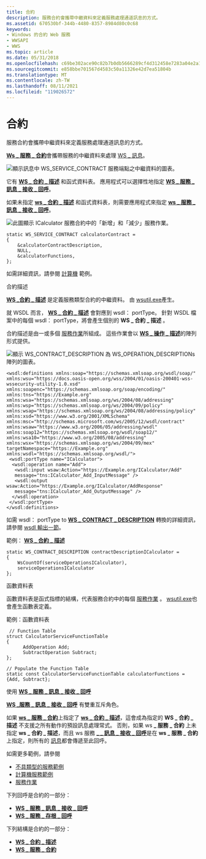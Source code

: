 ```yaml
---
title: 合約
description: 服務合約會攜帶中繼資料來定義服務處理通道訊息的方式。
ms.assetid: 670530bf-344b-4480-8357-8984d80c0c68
keywords:
- Windows 的合約 Web 服務
- WWSAPI
- WWS
ms.topic: article
ms.date: 05/31/2018
ms.openlocfilehash: c69be302ace90c82b7b0db5666289cf4d312458e7283a04e2a1d892faa894ad9
ms.sourcegitcommit: e858bbe701567d4583c50a11326e42d7ea51804b
ms.translationtype: MT
ms.contentlocale: zh-TW
ms.lasthandoff: 08/11/2021
ms.locfileid: "119026572"
---
```

# <a name="contract"></a>合約

服務合約會攜帶中繼資料來定義服務處理通道訊息的方式。


[**Ws \_ 服務 \_ 合約**](/windows/desktop/api/WebServices/ns-webservices-ws_service_contract)會攜帶服務的中繼資料來處理 [WS \_ 訊息](ws-message.md)。

![顯示訊息中 WS_SERVICE_CONTRACT 服務端點之中繼資料的圖表。](images/servicecontractintro.png)

它有 [**WS \_ 合約 \_ 描述**](/windows/desktop/api/WebServices/ns-webservices-ws_contract_description) 和函式資料表。 應用程式可以選擇性地指定 [**WS \_ 服務 \_ 訊息 \_ 接收 \_ 回呼**](/windows/desktop/api/WebServices/nc-webservices-ws_service_message_receive_callback)。

如果未指定 [**ws \_ 合約 \_ 描述**](/windows/desktop/api/WebServices/ns-webservices-ws_contract_description) 和函式資料表，則需要應用程式來指定 [**ws \_ 服務 \_ 訊息 \_ 接收 \_ 回呼**](/windows/desktop/api/WebServices/nc-webservices-ws_service_message_receive_callback)。

![此圖顯示 ICalculator 服務合約中的「新增」和「減少」服務作業。](images/servicecontract.png)


``` syntax
static WS_SERVICE_CONTRACT calculatorContract = 
{
    &calculatorContractDescription, 
    NULL, 
    &calculatorFunctions, 
};
```

如需詳細資訊，請參閱 [計算機](httpcalculatorserviceexample.md) 範例。

合約描述

[**WS \_合約 \_ 描述**](/windows/desktop/api/WebServices/ns-webservices-ws_contract_description) 是定義服務類型合約的中繼資料。 由 [wsutil.exe](web-service-compiler-tool.md)產生。

就 WSDL 而言， [**WS \_ 合約 \_ 描述**](/windows/desktop/api/WebServices/ns-webservices-ws_contract_description) 會對應到 wsdl： portType。 針對 WSDL 檔案中的每個 wsdl： portType，將會產生個別的 **WS \_ 合約 \_ 描述** 。

合約描述是由一或多個 [服務作業](service-operation.md)所組成。 這些作業會以 [**WS \_ 操作 \_ 描述**](/windows/desktop/api/WebServices/ns-webservices-ws_operation_description)的陣列形式提供。

![顯示 WS_CONTRACT_DESCRIPTION 為 WS_OPERATION_DESCRIPTIONs 陣列的圖表。](images/porttypetocontract.png)

``` syntax
<wsdl:definitions xmlns:soap="https://schemas.xmlsoap.org/wsdl/soap/" 
xmlns:wsu="https://docs.oasis-open.org/wss/2004/01/oasis-200401-wss-wssecurity-utility-1.0.xsd" 
xmlns:soapenc="https://schemas.xmlsoap.org/soap/encoding/" xmlns:tns="https://Example.org" 
xmlns:wsa="https://schemas.xmlsoap.org/ws/2004/08/addressing" xmlns:wsp="https://schemas.xmlsoap.org/ws/2004/09/policy" 
xmlns:wsap="https://schemas.xmlsoap.org/ws/2004/08/addressing/policy" xmlns:xsd="https://www.w3.org/2001/XMLSchema" 
xmlns:msc="http://schemas.microsoft.com/ws/2005/12/wsdl/contract" xmlns:wsaw="https://www.w3.org/2006/05/addressing/wsdl" 
xmlns:soap12="https://schemas.xmlsoap.org/wsdl/soap12/" xmlns:wsa10="https://www.w3.org/2005/08/addressing" 
xmlns:wsx="https://schemas.xmlsoap.org/ws/2004/09/mex" targetNamespace="https://Example.org" 
xmlns:wsdl="https://schemas.xmlsoap.org/wsdl/">
 <wsdl:portType name="ICalculator">
  <wsdl:operation name="Add">
   <wsdl:input wsaw:Action="https://Example.org/ICalculator/Add" 
   message="tns:ICalculator_Add_InputMessage" />
   <wsdl:output wsaw:Action="https://Example.org/ICalculator/AddResponse" 
   message="tns:ICalculator_Add_OutputMessage" />
  </wsdl:operation>
 </wsdl:portType>
</wsdl:definitions>
```

如需 wsdl： portType to [**WS \_ CONTRACT \_ DESCRIPTION**](/windows/desktop/api/WebServices/ns-webservices-ws_contract_description) 轉換的詳細資訊，請參閱 [wsdl 輸出一節](wsdl-support.md)。

範例： [ **WS \_ 合約 \_ 描述**](/windows/desktop/api/WebServices/ns-webservices-ws_contract_description)

``` syntax
static WS_CONTRACT_DESCRIPTION contractDescriptionICalculator =
{
    WsCountOf(serviceOperationsICalculator),
    serviceOperationsICalculator
};
```

函數資料表

函數資料表是函式指標的結構，代表服務合約中的每個 [服務作業](service-operation.md) 。 [wsutil.exe](web-service-compiler-tool.md)也會產生函數表定義。

範例：函數資料表

``` syntax
 // Function Table
struct CalculatorServiceFunctionTable
{
      AddOperation Add;
      SubtractOperation Subtract;
};

// Populate the Function Table
static const CalculatorServiceFunctionTable calculatorFunctions = {Add, Subtract};
```

使用 [ **WS \_ 服務 \_ 訊息 \_ 接收 \_ 回呼**](/windows/desktop/api/WebServices/nc-webservices-ws_service_message_receive_callback)

[**WS \_服務 \_ 訊息 \_ 接收 \_ 回呼**](/windows/desktop/api/WebServices/nc-webservices-ws_service_message_receive_callback) 有雙重互斥角色。

如果 [**ws \_ 服務 \_ 合約**](/windows/desktop/api/WebServices/ns-webservices-ws_service_contract)上指定了 [**ws \_ 合約 \_ 描述**](/windows/desktop/api/WebServices/ns-webservices-ws_contract_description)，這會成為指定的 **WS \_ 合約 \_ 描述** 不支援之所有動作的預設訊息處理常式。 否則，如果 ws **\_ 服務 \_ 合約** 上未指定 **ws \_ 合約 \_ 描述**，而且 ws 服務 [**\_ \_ 訊息 \_ 接收 \_ 回呼**](/windows/desktop/api/WebServices/nc-webservices-ws_service_message_receive_callback)是在 **ws \_ 服務 \_ 合約** 上指定，則所有的 [訊息](ws-message.md)都會傳遞至此回呼。

如需更多範例，請參閱

-   [不具類型的服務範例](untypedserviceexample.md)
-   [計算機服務範例](httpcalculatorserviceexample.md)
-   [服務作業](service-operation.md)

下列回呼是合約的一部分：

-   [**WS \_ 服務 \_ 訊息 \_ 接收 \_ 回呼**](/windows/desktop/api/WebServices/nc-webservices-ws_service_message_receive_callback)
-   [**WS \_ 服務 \_ 存根 \_ 回呼**](/windows/desktop/api/WebServices/nc-webservices-ws_service_stub_callback)

下列結構是合約的一部分：

-   [**WS \_ 合約 \_ 描述**](/windows/desktop/api/WebServices/ns-webservices-ws_contract_description)
-   [**WS \_ 服務 \_ 合約**](/windows/desktop/api/WebServices/ns-webservices-ws_service_contract)

 

 




